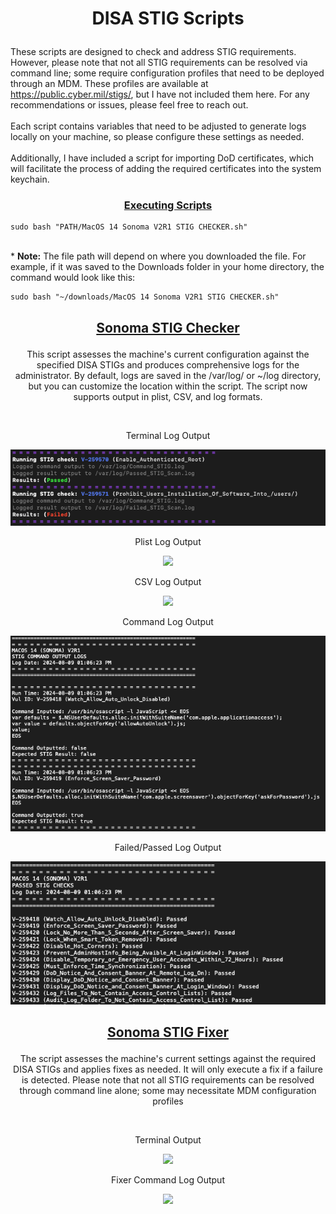 # <p align="center"> DISA STIG Scripts </p>

  These scripts are designed to check and address STIG requirements. However, please note that not all STIG requirements can be resolved via command line; some require configuration profiles that need to be deployed through an MDM. These profiles are available at https://public.cyber.mil/stigs/, but I have not included them here. For any recommendations or issues, please feel free to reach out.
<br />
<br />
  Each script contains variables that need to be adjusted to generate logs locally on your machine, so please configure these settings as needed.
<br />
<br />
Additionally, I have included a script for importing DoD certificates, which will facilitate the process of adding the required certificates into the system keychain.
<br />
### <p align="center"> <ins> Executing Scripts</ins> </p>

```
sudo bash "PATH/MacOS 14 Sonoma V2R1 STIG CHECKER.sh"
```
<br />
* <strong>Note:</strong> The file path will depend on where you downloaded the file. For example, if it was saved to the Downloads folder in your home directory, the command would look like this:

```
sudo bash "~/downloads/MacOS 14 Sonoma V2R1 STIG CHECKER.sh"
``` 

## <p align="center"> [Sonoma STIG Checker](https://github.com/cocopuff2u/Mac-Scripts/blob/130024b9664872bddc16938225adc5fd6af0d194/DISA%20STIG%20Scripts/MacOS%2014%20Sonoma%20V2R1%20STIG%20CHECKER.sh) </p> 
<p align="center"> This script assesses the machine's current configuration against the specified DISA STIGs and produces comprehensive logs for the administrator. By default, logs are saved in the /var/log/ or ~/log directory, but you can customize the location within the script. The script now supports output in plist, CSV, and log formats.</p>
<br />

<p align="center"> Terminal Log Output </p>
<p align="center">
<img src="https://github.com/cocopuff2u/Mac-Scripts/blob/130024b9664872bddc16938225adc5fd6af0d194/DISA%20STIG%20Scripts/images/check_terminal_log.png">
</p>

<p align="center"> Plist Log Output </p>
<p align="center">
<img src="https://github.com/cocopuff2u/Mac-Scripts/blob/9751e2cbc619b14727ffd0c5537efdd87d01bbb8/DISA%20STIG%20Scripts/images/Example_plist_output.png">
</p>

<p align="center"> CSV Log Output </p>
<p align="center">
<img src="https://github.com/cocopuff2u/Mac-Scripts/blob/9751e2cbc619b14727ffd0c5537efdd87d01bbb8/DISA%20STIG%20Scripts/images/Example_csv_output.png">
</p>

<p align="center"> Command Log Output</p>
<p align="center">
<img src="https://github.com/cocopuff2u/Mac-Scripts/blob/130024b9664872bddc16938225adc5fd6af0d194/DISA%20STIG%20Scripts/images/Example_Command_output_log.png">
</p>

<p align="center"> Failed/Passed Log Output </p>
<p align="center">
<img src="https://github.com/cocopuff2u/Mac-Scripts/blob/130024b9664872bddc16938225adc5fd6af0d194/DISA%20STIG%20Scripts/images/Example_Passed_STIG_log.png">
</p>

## <p align="center"> [Sonoma STIG Fixer](https://github.com/cocopuff2u/Mac-Scripts/blob/1c495c72ff1970292f19b3427a9d5323cfff658e/DISA%20STIG%20Scripts/MacOS%2014%20Sonoma%20V2R1%20STIG%20FIXER.sh) </p> 
<p align="center">The script assesses the machine's current settings against the required DISA STIGs and applies fixes as needed. It will only execute a fix if a failure is detected. Please note that not all STIG requirements can be resolved through command line alone; some may necessitate MDM configuration profiles</p>
<br />

<p align="center"> Terminal Output </p>
<p align="center">
<img src="https://github.com/cocopuff2u/Mac-Scripts/blob/19c94b71ecbfbbd43fe66bdcbfd4aad0b257702c/DISA%20STIG%20Scripts/images/Example_terminal_fixer_log.png">
</p>

<p align="center"> Fixer Command Log Output </p>
<p align="center">
<img src="https://github.com/cocopuff2u/Mac-Scripts/blob/c8cb3bbcebf59154d79bc9836d8b991324fd2f6e/DISA%20STIG%20Scripts/images/Example_Fixer_Command_output_log.png">
</p>
